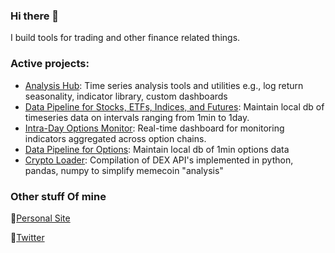 ### Hi there 👋

I build tools for trading and other finance related things. 

### Active projects: 
- [Analysis Hub](https://github.com/doomed51/analysis): Time series analysis tools and utilities e.g., log return seasonality, indicator library, custom dashboards
- [Data Pipeline for Stocks, ETFs, Indices, and Futures](https://github.com/doomed51/saveHistoricalData): Maintain local db of timeseries data on intervals ranging from 1min to 1day. 
- [Intra-Day Options Monitor](https://github.com/doomed51/optionsMonitor): Real-time dashboard for monitoring indicators aggregated across option chains. 
- [Data Pipeline for Options](https://github.com/doomed51/optionsDataManager): Maintain local db of 1min options data
- [Crypto Loader](https://github.com/doomed51/cryptoLoader): Compilation of DEX API's implemented in python, pandas, numpy to simplify memecoin "analysis"  

### Other stuff Of mine 
🌱[Personal Site](https://rachitshankar.com/)

💬[Twitter](https://twitter.com/inSenCite)

<!--
**doomed51/doomed51** is a ✨ _special_ ✨ repository because its `README.md` (this file) appears on your GitHub profile.

Here are some ideas to get you started:

- 🔭 I’m currently working on ...
- 🌱 I’m currently learning ...
- 👯 I’m looking to collaborate on ...
- 🤔 I’m looking for help with ...
- 💬 Ask me about ...
- 📫 How to reach me: ...
- 😄 Pronouns: ...
- ⚡ Fun fact: ...
-->

